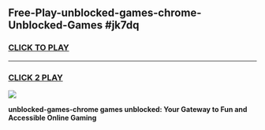 
## Free-Play-unblocked-games-chrome-Unblocked-Games #jk7dq
<h3>
<a href="https://news.freeplayer.one?title=unblocked-games-chrome&ref=8M">CLICK TO PLAY</a></h3>
<hr>

<h3>
<a href="https://news.freeplayer.one?title=unblocked-games-chrome&ref=8M">CLICK 2 PLAY</a>
  
</h3>

<a href="https://news.freeplayer.one?title=unblocked-games-chrome&ref=8M"><img src="https://clearcache.store/games.png"></a>


**unblocked-games-chrome games unblocked: Your Gateway to Fun and Accessible Online Gaming**
